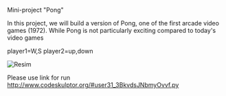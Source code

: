 Mini-project "Pong"

In this project, we will build a version of Pong, one of the first arcade video games (1972). While Pong is not particularly exciting compared to today's video games

player1=W,S
player2=up,down


![Resim](https://raw.githubusercontent.com/erdemgencoglu/Pong-game/master/%C4%B0mages/Screenshot%20from%202014-04-29%2022:24:02.png)

Please use link for run http://www.codeskulptor.org/#user31_3BkvdsJNbmyOvvf.py
